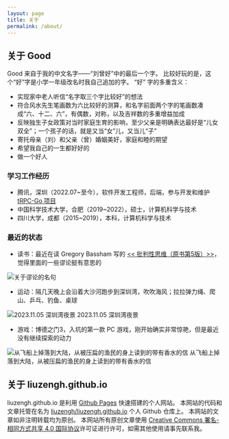 ```yaml
---
layout: page
title: 关于
permalink: /about/
---
```


## 关于 Good

Good 来自于我的中文名字——“刘曾好”中的最后一个字。
比较好玩的是，这个“好”字是小学一年级改名时我自己追加的字。
“好” 字的多重含义：
- 实现家中老人听信“名字取三个字比较好”的想法
- 符合风水先生笔画数为六比较好的测算，和名字前面两个字的笔画数凑成“六、十二、六”，有偶数，对称，以及吉祥数的多重增益加成
- 反映独生子女政策对当时家庭生育的影响，至少父亲是明确表达最好是“儿女双全”；一个孩子的话，就是又当“女”儿，又当儿“子”
- 寄托母亲（刘）和父亲（曾）婚姻美好，家庭和睦的期望
- 希望我自己的一生都好好的
- 做一个好人

### 学习工作经历

- 腾讯，深圳（2022.07~至今），软件开发工程师，后端，参与开发和维护 [tRPC-Go 项目](https://github.com/trpc-group/trpc-go) 
- 中国科学技术大学，合肥（2019~2022），硕士，计算机科学与技术
- 四川大学，成都（2015~2019），本科，计算机科学与技术

### 最近的状态

- 读书：最近在读 Gregory Bassham 写的 [<< 批判性思维（原书第5版）>>](https://book.douban.com/subject/33405075/)，觉得里面的一些谬论挺有意思的

![关于谬论的名句](/images/about/fallacy.jpg)


- 运动：隔几天晚上会沿着大沙河跑步到深圳湾，吹吹海风；拉拉弹力绳、爬山、乒乓、钓鱼、桌球



![2023.11.05 深圳湾夜景](/images/about/Shenzhen-Bay-night-view.jpg)
2023.11.05 深圳湾夜景

- 游戏：博德之门3，入坑的第一款 PC 游戏，刚开始确实非常惊艳，但是最近没有继续探索的动力


![从飞船上掉落到大陆，从被压扁的渔民的身上读到的带有香水的信](/images/about/perfumed-letter-from-a-squashed-fisherman-when-falling-from-ship.jpg)
从飞船上掉落到大陆，从被压扁的渔民的身上读到的带有香水的信



## 关于 liuzengh.github.io

liuzengh.github.io 是利用 [Github Pages](https://pages.github.com/) 快速搭建的个人网站。
本网站的代码和文章托管在名为 [liuzengh/liuzengh.github.io](https://github.com/liuzengh/liuzengh.github.io) 个人 Github 仓库上。
本网站的文章如非注明转载均为原创。
本网站所有原创文章使用 [Creative Commons 署名-相同方式共享 4.0 国际协议](https://creativecommons.org/licenses/by-sa/4.0/deed.zh-hans)许可证进行许可，如需其他使用请事先联系我。